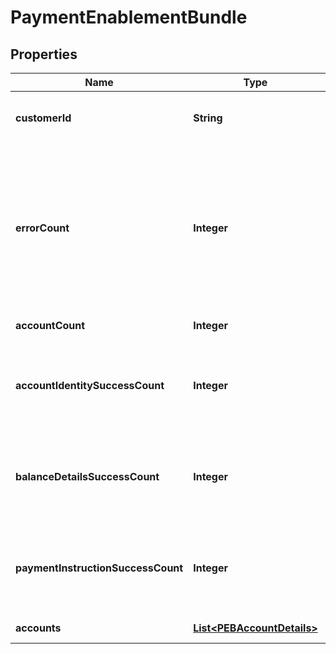 

# PaymentEnablementBundle


## Properties

| Name | Type | Description | Notes |
|------------ | ------------- | ------------- | -------------|
|**customerId** | **String** | A customer ID. See Add Customer API for how to create a customer ID. |  |
|**errorCount** | **Integer** | The number of errors or failures that have occurred while processing the API request. If all the requested parameters are returned successfully then this value will be 0. Any value other than zero indicates failures. |  |
|**accountCount** | **Integer** | Total number of accounts returned. |  [optional] |
|**accountIdentitySuccessCount** | **Integer** | Total number of successful sections returned when requesting accountIdentity. If not provided, value will be 0. |  [optional] |
|**balanceDetailsSuccessCount** | **Integer** | Total number of successful sections returned when requesting balanceDetails. If not provided, value will be 0. |  [optional] |
|**paymentInstructionSuccessCount** | **Integer** | Total number of successful sections returned when requesting paymentInstruction. If not provided, value will be 0. |  [optional] |
|**accounts** | [**List&lt;PEBAccountDetails&gt;**](PEBAccountDetails.md) | List of Account Details |  |



